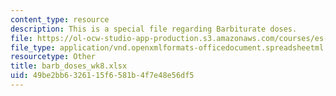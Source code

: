 ```yaml
---
content_type: resource
description: This is a special file regarding Barbiturate doses.
file: https://ol-ocw-studio-app-production.s3.amazonaws.com/courses/es-s10-drugs-and-the-brain-spring-2013/49be2bb6326115f6581b4f7e48e56df5_barb_doses_wk8.xlsx
file_type: application/vnd.openxmlformats-officedocument.spreadsheetml.sheet
resourcetype: Other
title: barb_doses_wk8.xlsx
uid: 49be2bb6-3261-15f6-581b-4f7e48e56df5
---
```

